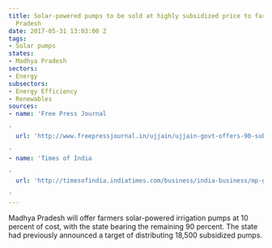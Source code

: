 ```yaml
---
title: Solar-powered pumps to be sold at highly subsidized price to farmers in Madhya
  Pradesh
date: 2017-05-31 13:03:00 Z
tags:
- Solar pumps
states:
- Madhya Pradesh
sectors:
- Energy
subsectors:
- Energy Efficiency
- Renewables
sources:
- name: 'Free Press Journal

'
  url: 'http://www.freepressjournal.in/ujjain/ujjain-govt-offers-90-subsidy-on-solar-water-pumps-to-farmers/1073261

'
- name: 'Times of India

'
  url: 'http://timesofindia.indiatimes.com/business/india-business/mp-govt-to-provide-subsidised-solar-water-pumps-to-farmers/articleshow/58325475.cms

'
---
```


Madhya Pradesh will offer farmers solar-powered irrigation pumps at 10 percent of cost, with the state bearing the remaining 90 percent. The state had previously announced a target of distributing 18,500 subsidized pumps.
